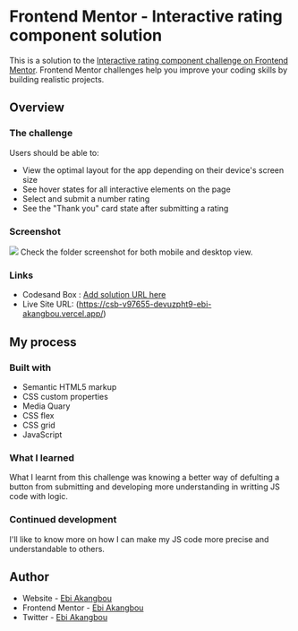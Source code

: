 # Frontend Mentor - Interactive rating component solution

This is a solution to the [Interactive rating component challenge on Frontend Mentor](https://www.frontendmentor.io/challenges/interactive-rating-component-koxpeBUmI). Frontend Mentor challenges help you improve your coding skills by building realistic projects.

## Overview

### The challenge

Users should be able to:

- View the optimal layout for the app depending on their device's screen size
- See hover states for all interactive elements on the page
- Select and submit a number rating
- See the "Thank you" card state after submitting a rating

### Screenshot

![](./screenshot.jpg)
Check the folder screenshot for both mobile and desktop view.

### Links

- Codesand Box : [Add solution URL here](https://v97655.csb.app/)
- Live Site URL: (https://csb-v97655-devuzpht9-ebi-akangbou.vercel.app/)

## My process

### Built with

- Semantic HTML5 markup
- CSS custom properties
- Media Quary
- CSS flex
- CSS grid
- JavaScript

### What I learned

What I learnt from this challenge was knowing a better way of defulting a button from submitting and developing more understanding in writting JS code with logic.

### Continued development

I'll like to know more on how I can make my JS code more precise and understandable to others.

## Author

- Website - [Ebi Akangbou](https://www.frontendmentor.io/profile/Ebi-Akangbou)
- Frontend Mentor - [Ebi Akangbou](https://www.frontendmentor.io?ref=challenge)
- Twitter - [Ebi Akangbou](https://www.twitter.com/EAkangbou)
